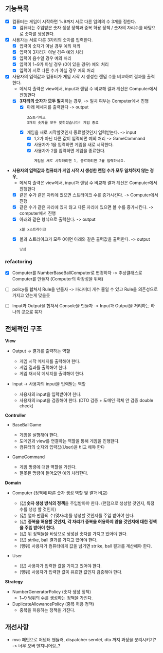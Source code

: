 
## 기능목록

- [x] 컴퓨터는 게임이 시작하면 1~9까지 서로 다른 임의의 수 3개를 정한다.
  - [x] 컴퓨터는 주입받은 숫자 생성 정책과 중복 허용 정책 / 숫자의 자리수를 바탕으로 숫자를 생성한다.

- [x] 사용자는 서로 다른 3자리의 숫자를 입력한다.
  - [x] 입력이 숫자가 아닐 경우 예외 처리
  - [x] 입력이 3자리가 아닐 경우 예외 처리
  - [x] 입력이 음수일 경우 예외 처리
  - [x] 입력이 1~9가 아닐 경우 (0이 있을 경우) 예외 처리
  - [x] 입력이 서로 다른 수가 아닐 경우 예외 처리

- [x] 사용자의 입력값과 컴퓨터가 게임 시작 시 생성한 랜덤 수를 비교하여 결과를 출력한다.
    - 메세지 출력은 view에서, input과 랜덤 수 비교해 결과 계산은 Computer에서 진행한다
    - [x] **3자리의 숫자가 모두 일치**하는 경우, -> 일치 여부는 Computer에서 진행
      - [x] 아래 메세지를 출력한다 -> output
        ```text
        3스트라이크
        3개의 숫자를 모두 맞히셨습니다! 게임 종료
         ```
      - [x] 게임을 새로 시작할것인지 종료할것인지 입력받는다. -> input 
        - [x] 1,2가 아닌 다른 값이 입력되면 예외 처리 -> GameCommand
        - [x] 사용자가 1을 입력하면 게임을 새로 시작한다.
        - [x] 사용자가 2를 입력하면 게임을 종료한다.
          ```text
          게임을 새로 시작하려면 1, 종료하려면 2를 입력하세요.
          ```
          
- **사용자의 입력값과 컴퓨터가 게임 시작 시 생성한 랜덤 수가 모두 일치하지 않는 경우,**
  - 메세지 출력은 view에서, input과 랜덤 수 비교해 결과 계산은 Computer에서 진행한다
  - [x] 같은 수가 같은 자리에 있으면 스트라이크 수를 증가시킨다. -> Computer에서 진행
  - [x] 같은 수가 같은 자리에 있지 않고 다른 자리에 있으면 볼 수를 증가시킨다. -> computer에서 진행
  - [x] 아래와 같은 형식으로 출력한다. -> output
    ```text
    x볼 x스트라이크
    ```
  - [x] 볼과 스트라이크가 모두 0이면 아래와 같은 출력값을 출력한다. -> output
    ```text
    낫싱
    ```

### refactoring
- [x] Computer를 NumberBaseBallComputer로 변경하자 -> 추상클래스로 Computer를 만들자 (Computer의 확장성을 위해)
- [ ] policy를 합쳐서 Rule을 만들자 -> 파라미터 개수 줄일 수 있고 Rule을 의존성으로 가지고 있는게 맞을듯
- [ ] Input과 Output을 합쳐서 Console을 만들자 -> Input과 Output을 처리하는 하나의 곳으로 묶자


## 전체적인 구조

**View**
- Output -> 결과를 출력하는 역할
  - 게임 시작 메세지를 출력해야 한다.
  - 게임 결과를 출력해야 한다.
  - 게임 재시작 메세지를 출력해야 한다.

- Input -> 사용자의 input을 입력받는 역할
  - 사용자의 input을 입력받아야 한다.
  - 사용자의 input을 검증해야 한다. (DTO 검증 + 도메인 객체 안 검증 double check)

**Controller**
- BaseBallGame
  - 게임을 실행해야 한다.
  - 도메인과 view를 연결하는 역할을 통해 게임을 진행한다.
  - 컴퓨터의 숫자와 입력값(User)을 비교 해야 한다

- GameCommand
  - 게임 명령에 대한 역할을 가진다.
  - 잘못된 명령이 들어오면 예외 처리한다.

**Domain**
- Computer (정책에 따른 숫자 생성 역할 및 결과 비교)
  - (값)**숫자 생성 방식의 정책**을 주입받아야 한다. (랜덤으로 생성할 것인지, 특정 수를 생성 할 것인지) 
  - (값) 얼마 만큼의 수(몇자리)를 생성할 것인지를 주입 받아야 한다.
  - (값) **중복을 허용할 것인지, 각 자리가 중복을 허용하지 않을 것인지에 대한 정책을 주입 받아야 한다.**
  - (값) 위 정책들을 바탕으로 생성된 숫자를 가지고 있어야 한다.
  - (값) strike, ball 결과를 가지고 있어야 한다.
  - (행위) 사용자가 컴퓨터에게 값을 넘기면 strike, ball 결과를 계산해야 한다.

- User
  - (값) 사용자가 입력한 값을 가지고 있어야 한다.
  - (행위) 사용자가 입력한 값이 유효한 값인지 검증해야 한다.


**Strategy**
 - NumberGeneratorPolicy (숫자 생성 정책)
   - 1~9 범위의 수를 생성하는 정책을 가진다.
 - DuplicateAllowancePolicy (중복 허용 정책)
   - 중복을 허용하는 정책을 가진다.

## 개선사항
- mvc 패턴으로 어댑터 핸들러, dispatcher servlet, dto 까지 과정을 분리시키기? -> 너무 오버 엔지니어링..?
